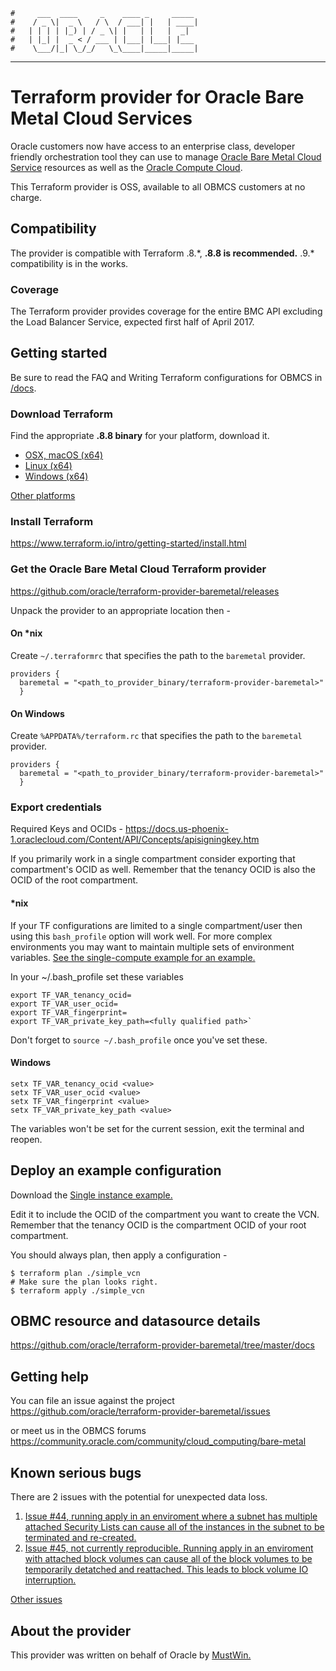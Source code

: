     #     ___  ____     _    ____ _     _____
    #    / _ \|  _ \   / \  / ___| |   | ____|
    #   | | | | |_) | / _ \| |   | |   |  _|  
    #   | |_| |  _ < / ___ | |___| |___| |___
    #    \___/|_| \_/_/   \_\____|_____|_____|
***
# Terraform provider for Oracle Bare Metal Cloud Services
Oracle customers now have access to an enterprise class, developer friendly orchestration tool they can use to manage [Oracle Bare Metal Cloud Service](https://cloud.oracle.com/en_US/bare-metal) resources as well as the [Oracle Compute Cloud](https://github.com/oracle/terraform-provider-compute).

This Terraform provider is OSS, available to all OBMCS customers at no charge.

## Compatibility
The provider is compatible with Terraform .8.\*, **.8.8 is recommended.** .9.\* compatibility is in the works.

### Coverage
The Terraform provider provides coverage for the entire BMC API excluding the Load Balancer Service, expected first half of April 2017.  

## Getting started
Be sure to read the FAQ and Writing Terraform configurations for OBMCS in [/docs](https://github.com/oracle/terraform-provider-baremetal/tree/master/docs).

### Download Terraform
Find the appropriate **.8.8 binary** for your platform, download it.
* [OSX, macOS (x64)](https://releases.hashicorp.com/terraform/0.8.8/terraform_0.8.8_darwin_amd64.zip)
* [Linux (x64)](https://releases.hashicorp.com/terraform/0.8.8/terraform_0.8.8_linux_amd64.zip)
* [Windows (x64)](https://releases.hashicorp.com/terraform/0.8.8/terraform_0.8.8_windows_amd64.zip) 

[Other platforms](https://releases.hashicorp.com/terraform/0.8.8/) 

### Install Terraform
https://www.terraform.io/intro/getting-started/install.html

### Get the Oracle Bare Metal Cloud Terraform provider
https://github.com/oracle/terraform-provider-baremetal/releases

Unpack the provider to an appropriate location then -
#### On \*nix
Create `~/.terraformrc` that specifies the path to the `baremetal` provider.  
```
providers {
  baremetal = "<path_to_provider_binary/terraform-provider-baremetal>"
  }
```

#### On Windows
Create `%APPDATA%/terraform.rc` that specifies the path to the `baremetal` provider.
```
providers {
  baremetal = "<path_to_provider_binary/terraform-provider-baremetal>"
  }
```
### Export credentials
Required Keys and OCIDs - https://docs.us-phoenix-1.oraclecloud.com/Content/API/Concepts/apisigningkey.htm  

If you primarily work in a single compartment consider exporting that compartment's OCID as well. Remember that the tenancy OCID is also the OCID of the root compartment.

#### \*nix
If your TF configurations are limited to a single compartment/user then using this `bash_profile` option will work well. For more complex environments you may want to maintain multiple sets of environment variables. [See the single-compute example for an example.](https://github.com/oracle/terraform-provider-baremetal/tree/master/docs/examples/compute/single-instance)  

In your ~/.bash_profile set these variables  
```
export TF_VAR_tenancy_ocid=  
export TF_VAR_user_ocid=  
export TF_VAR_fingerprint=  
export TF_VAR_private_key_path=<fully qualified path>`
```
Don't forget to `source ~/.bash_profile` once you've set these.

#### Windows
```
setx TF_VAR_tenancy_ocid <value>  
setx TF_VAR_user_ocid <value>  
setx TF_VAR_fingerprint <value>  
setx TF_VAR_private_key_path <value>  
```
The variables won't be set for the current session, exit the terminal and reopen.

## Deploy an example configuration
Download the [Single instance example.](https://github.com/oracle/terraform-provider-baremetal/tree/master/docs/examples/compute/single-instance)  

Edit it to include the OCID of the compartment you want to create the VCN. Remember that the tenancy OCID is the compartment OCID of your root compartment.

You should always plan, then apply a configuration -  
```
$ terraform plan ./simple_vcn
# Make sure the plan looks right.
$ terraform apply ./simple_vcn
```
## OBMC resource and datasource details
https://github.com/oracle/terraform-provider-baremetal/tree/master/docs

## Getting help
You can file an issue against the project  
https://github.com/oracle/terraform-provider-baremetal/issues

or meet us in the OBMCS forums  
https://community.oracle.com/community/cloud_computing/bare-metal

## Known serious bugs
There are 2 issues with the potential for unexpected data loss.
1. [Issue #44, running apply in an enviroment where a subnet has multiple attached Security Lists can cause all of the instances in the subnet to be terminated and re-created.](https://github.com/oracle/terraform-provider-baremetal/issues/44)  
2. [Issue #45, not currently reproducible. Running apply in an enviroment with attached block volumes can cause all of the block volumes to be temporarily detatched and reattached. This leads to block volume IO interruption.](https://github.com/oracle/terraform-provider-baremetal/issues/45)  

[Other issues](https://github.com/oracle/terraform-provider-baremetal/issues)

## About the provider
This provider was written on behalf of Oracle by [MustWin.](http://mustwin.com/)
